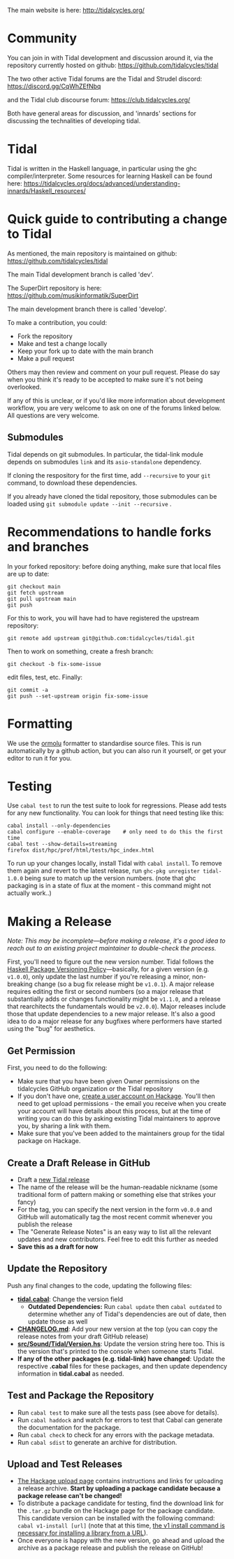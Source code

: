 The main website is here: http://tidalcycles.org/

# Community

You can join in with Tidal development and discussion around it, via the repository currently hosted on github:
  https://github.com/tidalcycles/tidal

The two other active Tidal forums are the Tidal and Strudel discord:
  https://discord.gg/CqWhZEfNbq

and the Tidal club discourse forum:
  https://club.tidalcycles.org/

Both have general areas for discussion, and 'innards' sections for discussing the technalities of developing tidal.


# Tidal

Tidal is written in the Haskell language, in particular using the ghc
compiler/interpreter. Some resources for learning Haskell can be found here: 
  https://tidalcycles.org/docs/advanced/understanding-innards/Haskell_resources/

# Quick guide to contributing a change to Tidal

As mentioned, the main repository is maintained on github:
  https://github.com/tidalcycles/tidal

The main Tidal development branch is called 'dev'.

The SuperDirt repository is here:
  https://github.com/musikinformatik/SuperDirt

The main development branch there is called 'develop'.

To make a contribution, you could:

* Fork the repository
* Make and test a change locally
* Keep your fork up to date with the main branch
* Make a pull request

Others may then review and comment on your pull request. Please do say
when you think it's ready to be accepted to make sure it's not being
overlooked.

If any of this is unclear, or if you'd like more information about development workflow, you are very welcome to ask on one of the forums linked below. All questions are very welcome.

## Submodules

Tidal depends on git submodules. In particular, the tidal-link module depends on submodules `link` and its `asio-standalone` dependency. 

If cloning the respository for the first time, add `--recursive` to your `git` command, to download these dependencies.

If you already have cloned the tidal repository, those submodules can be loaded using `git submodule update --init --recursive` .

# Recommendations to handle forks and branches

In your forked repository: before doing anything, make sure that local files are up to date:

```
git checkout main
git fetch upstream
git pull upstream main
git push
```

For this to work, you will have had to have registered the upstream repository:
```
git remote add upstream git@github.com:tidalcycles/tidal.git
```

Then to work on something, create a fresh branch:
```
git checkout -b fix-some-issue
```
edit files, test, etc. Finally:
```
git commit -a
git push --set-upstream origin fix-some-issue
```

# Formatting

We use the [ormolu](https://hackage.haskell.org/package/ormolu) formatter to standardise source files. This is run automatically by a github action, but you can also run it yourself, or get your editor to run it for you.

# Testing

Use `cabal test` to run the test suite to look for regressions. Please
add tests for any new functionality. You can look for things that need
testing like this:

```
cabal install --only-dependencies
cabal configure --enable-coverage    # only need to do this the first time
cabal test --show-details=streaming
firefox dist/hpc/prof/html/tests/hpc_index.html
```

To run up your changes locally, install Tidal with `cabal install`. To remove them again and revert to the latest release, run `ghc-pkg unregister tidal-1.0.0` being sure to match up the version numbers. (note that ghc packaging is in a state of flux at the moment - this command might not actually work..)

# Making a Release

*Note: This may be incomplete&mdash;before making a release, it's a good idea to reach out to an existing project maintainer to double-check the process.*

First, you'll need to figure out the new version number. Tidal follows the [Haskell Package Versioning Policy](https://pvp.haskell.org/)&mdash;basically, for a given version (e.g. `v1.0.0`), only update the last number if you're releasing a minor, non-breaking change (so a bug fix release might be `v1.0.1`). A major release requires editing the first or second numbers (so a major release that substantially adds or changes functionality might be `v1.1.0`, and a release that rearchitects the fundamentals would be `v2.0.0`). Major releases include those that update dependencies to a new major release. It's also a good idea to do a major release for any bugfixes where performers have started using the "bug" for aesthetics.

## Get Permission
First, you need to do the following:

* Make sure that you have been given Owner permissions on the tidalcycles GitHub organization or the Tidal repository
* If you don't have one, [create a user account on Hackage](https://hackage.haskell.org/users/register-request). You'll then need to get upload permissions - the email you receive when you create your account will have details about this process, but at the time of writing you can do this by asking existing Tidal maintainers to approve you, by sharing a link with them. 
* Make sure that you've been added to the maintainers group for the tidal package on Hackage.

## Create a Draft Release in GitHub

* Draft a [new Tidal release](https://github.com/tidalcycles/Tidal/releases)
* The name of the release will be the human-readable nickname (some traditional form of pattern making or something else that strikes your fancy)
* For the tag, you can specify the next version in the form `v0.0.0` and GitHub will automatically tag the most recent commit whenever you publish the release
* The "Generate Release Notes" is an easy way to list all the relevant updates and new contributors. Feel free to edit this further as needed
* **Save this as a draft for now**

## Update the Repository

Push any final changes to the code, updating the following files:
* **[tidal.cabal](https://github.com/tidalcycles/Tidal/blob/1.10-dev/tidal.cabal)**: Change the version field
  * **Outdated Dependencies:** Run `cabal update` then `cabal outdated` to determine whether any of Tidal's dependencies are out of date, then update those as well
* **[CHANGELOG.md](https://github.com/tidalcycles/Tidal/blob/1.10-dev/CHANGELOG.md)**: Add your new version at the top (you can copy the release notes from your draft GitHub release)
* **[src/Sound/Tidal/Version.hs](https://github.com/tidalcycles/Tidal/blob/1.10-dev/src/Sound/Tidal/Version.hs)**: Update the version string here too. This is the version that's printed to the console when someone starts Tidal.
* **If any of the other packages (e.g. tidal-link) have changed**: Update the respective **.cabal** files for these packages, and then update dependency information in **tidal.cabal** as needed.

## Test and Package the Repository

* Run `cabal test` to make sure all the tests pass (see above for details).
* Run `cabal haddock` and watch for errors to test that Cabal can generate the documentation for the package.
* Run `cabal check` to check for any errors with the package metadata.
* Run `cabal sdist` to generate an archive for distribution.

## Upload and Test Releases

* [The Hackage upload page](https://hackage.haskell.org/upload) contains instructions and links for uploading a release archive. **Start by uploading a package candidate because a package release can't be changed!**
* To distribute a package candidate for testing, find the download link for the `.tar.gz` bundle on the Hackage page for the package candidate. This candidate version can be installed with the following command: `cabal v1-install [url]` (note that at this time, [the v1 install command is necessary for installing a library from a URL](https://github.com/haskell/cabal/issues/8335)).
* Once everyone is happy with the new version, go ahead and upload the archive as a package release and publish the release on GitHub!
